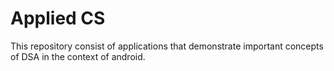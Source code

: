 # Applied CS 
This repository consist of applications that demonstrate important concepts of DSA in the context of android.  
